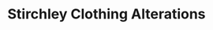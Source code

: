 ---
title: "Stirchley Clothing Alterations"
url: /birmingham/stirchley-clothing-alterations/
shop: Schneiderei
---